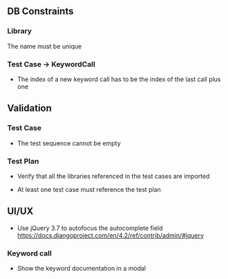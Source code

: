 ## DB Constraints

### Library

The name must be unique

### Test Case -> KeywordCall

- The index of a new keyword call has to be the index of the last call plus one


## Validation

### Test Case

- The test sequence cannot be empty


### Test Plan

- Verify that all the libraries referenced in the test cases are imported

- At least one test case must reference the test plan


## UI/UX

- Use jQuery 3.7 to autofocus the autocomplete field
  https://docs.djangoproject.com/en/4.2/ref/contrib/admin/#jquery


### Keyword call

- Show the keyword documentation in a modal
